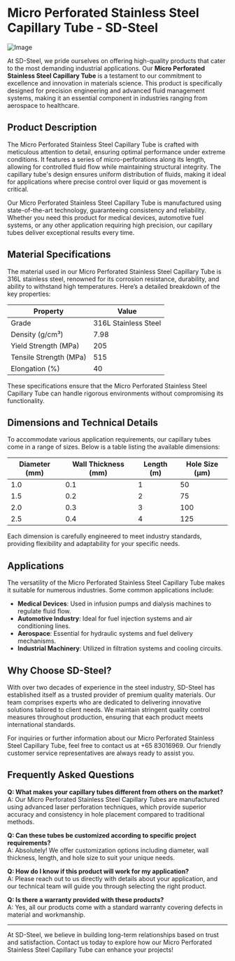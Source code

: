 # Micro Perforated Stainless Steel Capillary Tube - SD-Steel

![Image](https://github.com/user-attachments/assets/2567258e-e124-4816-932d-1809bd27ef0b)

At SD-Steel, we pride ourselves on offering high-quality products that cater to the most demanding industrial applications. Our **Micro Perforated Stainless Steel Capillary Tube** is a testament to our commitment to excellence and innovation in materials science. This product is specifically designed for precision engineering and advanced fluid management systems, making it an essential component in industries ranging from aerospace to healthcare.

## Product Description

The Micro Perforated Stainless Steel Capillary Tube is crafted with meticulous attention to detail, ensuring optimal performance under extreme conditions. It features a series of micro-perforations along its length, allowing for controlled fluid flow while maintaining structural integrity. The capillary tube's design ensures uniform distribution of fluids, making it ideal for applications where precise control over liquid or gas movement is critical.

Our Micro Perforated Stainless Steel Capillary Tube is manufactured using state-of-the-art technology, guaranteeing consistency and reliability. Whether you need this product for medical devices, automotive fuel systems, or any other application requiring high precision, our capillary tubes deliver exceptional results every time.

## Material Specifications

The material used in our Micro Perforated Stainless Steel Capillary Tube is 316L stainless steel, renowned for its corrosion resistance, durability, and ability to withstand high temperatures. Here’s a detailed breakdown of the key properties:

| Property                 | Value                          |
|--------------------------|--------------------------------|
| Grade                   | 316L Stainless Steel           |
| Density (g/cm³)         | 7.98                           |
| Yield Strength (MPa)    | 205                            |
| Tensile Strength (MPa)  | 515                            |
| Elongation (%)          | 40                             |

These specifications ensure that the Micro Perforated Stainless Steel Capillary Tube can handle rigorous environments without compromising its functionality.

## Dimensions and Technical Details

To accommodate various application requirements, our capillary tubes come in a range of sizes. Below is a table listing the available dimensions:

| Diameter (mm) | Wall Thickness (mm) | Length (m) | Hole Size (µm) |
|---------------|---------------------|------------|----------------|
| 1.0           | 0.1                 | 1          | 50             |
| 1.5           | 0.2                 | 2          | 75             |
| 2.0           | 0.3                 | 3          | 100            |
| 2.5           | 0.4                 | 4          | 125            |

Each dimension is carefully engineered to meet industry standards, providing flexibility and adaptability for your specific needs.

## Applications

The versatility of the Micro Perforated Stainless Steel Capillary Tube makes it suitable for numerous industries. Some common applications include:

- **Medical Devices**: Used in infusion pumps and dialysis machines to regulate fluid flow.
- **Automotive Industry**: Ideal for fuel injection systems and air conditioning lines.
- **Aerospace**: Essential for hydraulic systems and fuel delivery mechanisms.
- **Industrial Machinery**: Utilized in filtration systems and cooling circuits.

## Why Choose SD-Steel?

With over two decades of experience in the steel industry, SD-Steel has established itself as a trusted provider of premium quality materials. Our team comprises experts who are dedicated to delivering innovative solutions tailored to client needs. We maintain stringent quality control measures throughout production, ensuring that each product meets international standards.

For inquiries or further information about our Micro Perforated Stainless Steel Capillary Tube, feel free to contact us at +65 83016969. Our friendly customer service representatives are always ready to assist you.

## Frequently Asked Questions

**Q: What makes your capillary tubes different from others on the market?**  
A: Our Micro Perforated Stainless Steel Capillary Tubes are manufactured using advanced laser perforation techniques, which provide superior accuracy and consistency in hole placement compared to traditional methods.

**Q: Can these tubes be customized according to specific project requirements?**  
A: Absolutely! We offer customization options including diameter, wall thickness, length, and hole size to suit your unique needs.

**Q: How do I know if this product will work for my application?**  
A: Please reach out to us directly with details about your application, and our technical team will guide you through selecting the right product.

**Q: Is there a warranty provided with these products?**  
A: Yes, all our products come with a standard warranty covering defects in material and workmanship.

---

At SD-Steel, we believe in building long-term relationships based on trust and satisfaction. Contact us today to explore how our Micro Perforated Stainless Steel Capillary Tube can enhance your projects!
